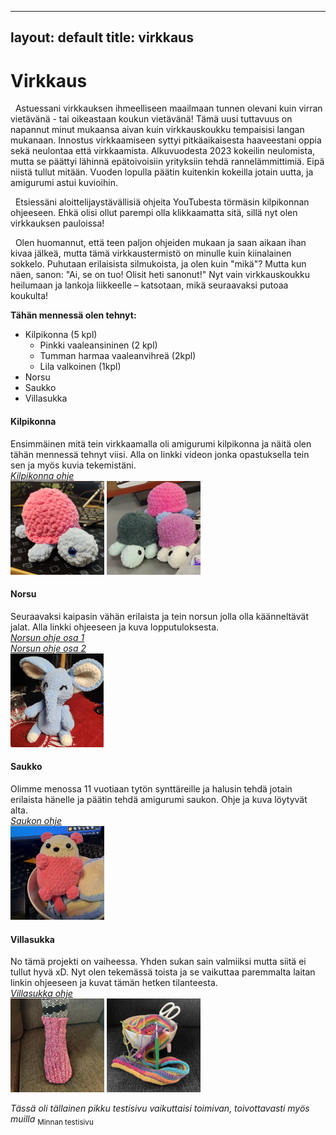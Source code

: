 
---
layout: default
title: virkkaus
---

# Virkkaus  

&nbsp;&nbsp;Astuessani virkkauksen ihmeelliseen maailmaan tunnen olevani kuin virran vietävänä - tai oikeastaan koukun vietävänä! Tämä uusi tuttavuus on napannut minut mukaansa aivan kuin virkkauskoukku tempaisisi langan mukanaan. Innostus virkkaamiseen syttyi pitkäaikaisesta haaveestani oppia sekä neulontaa että virkkaamista. Alkuvuodesta 2023 kokeilin neulomista, mutta se päättyi lähinnä epätoivoisiin yrityksiin tehdä rannelämmittimiä. Eipä niistä tullut mitään. Vuoden lopulla päätin kuitenkin kokeilla jotain uutta, ja amigurumi astui kuvioihin.

&nbsp;&nbsp;Etsiessäni aloittelijaystävällisiä ohjeita YouTubesta törmäsin kilpikonnan ohjeeseen. Ehkä olisi ollut parempi olla klikkaamatta sitä, sillä nyt olen virkkauksen pauloissa!

&nbsp;&nbsp;Olen huomannut, että teen paljon ohjeiden mukaan ja saan aikaan ihan kivaa jälkeä, mutta tämä virkkaustermistö on minulle kuin kiinalainen sokkelo. Puhutaan erilaisista silmukoista, ja olen kuin "mikä"? Mutta kun näen, sanon: "Ai, se on tuo! Olisit heti sanonut!" Nyt vain virkkauskoukku heilumaan ja lankoja liikkeelle – katsotaan, mikä seuraavaksi putoaa koukulta!


**Tähän mennessä olen tehnyt:**  
* Kilpikonna (5 kpl)  
	* Pinkki vaaleansininen (2 kpl)
	* Tumman harmaa vaaleanvihreä (2kpl) 
	* Lila valkoinen (1kpl)
* Norsu  
* Saukko  
* Villasukka  


#### Kilpikonna

Ensimmäinen mitä tein virkkaamalla oli amigurumi kilpikonna ja näitä olen tähän mennessä tehnyt viisi. Alla on linkki videon jonka opastuksella tein sen ja myös kuvia tekemistäni.  
[*Kilpikonna ohje*](https://www.youtube.com/watch?v=MFx9RVZBRw0&t=1886s&ab_channel=TheMaryJay)  
![Kilpikonna](/img/kilppari.png)
![Kilpikonnat](/img/kilpparit.png)

#### Norsu

Seuraavaksi kaipasin vähän erilaista ja tein norsun jolla olla käänneltävät jalat. Alla linkki ohjeeseen ja kuva lopputuloksesta.  
[*Norsun ohje osa 1*](https://www.youtube.com/watch?v=TWbvl2VYziM&t=1322s)  
[*Norsun ohje osa 2*](https://www.youtube.com/watch?v=2mAB_g3ypAA&t=1210s&ab_channel=RoseandLilyCrochet)  
![Norsu](/img/norsu.png)

#### Saukko
Olimme menossa 11 vuotiaan tytön synttäreille ja halusin tehdä jotain erilaista hänelle ja päätin tehdä amigurumi saukon. Ohje ja kuva löytyvät alta.  
[*Saukon ohje*](https://www.instagram.com/p/CiSrszSM4-9/?igsh=dzFjaTQzbmcwenc0&img_index=1)  
![Saukko](/img/saukko.png)

#### Villasukka

No tämä projekti on vaiheessa. Yhden sukan sain valmiiksi mutta siitä ei tullut hyvä xD. Nyt olen tekemässä toista ja se vaikuttaa paremmalta laitan linkin ohjeeseen ja kuvat tämän hetken tilanteesta.  
[*Villasukka ohje*](https://www.youtube.com/watch?v=cbYlSkHPWOQ&list=PLtYUm7noTAb1rCYPpjazt1AEVJ-K0hRnl&index=3&ab_channel=TheSnugglery)  
![Valmis villasukka](/img/villasukka1.png)
![Keskeneräinen villasukka](/img/villasukka2.png)

_Tässä oli tällainen pikku testisivu vaikuttaisi toimivan, toivottavasti myös muilla_ <sub>Minnan testisivu</sub>
